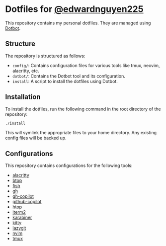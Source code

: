 # Dotfiles for [@edwardnguyen225](http://www.facebook.com/trinhan.vn)


This repository contains my personal dotfiles. They are managed using [Dotbot](https://github.com/anishathalye/dotbot).

## Structure

The repository is structured as follows:

- `config/`: Contains configuration files for various tools like tmux, neovim, alacritty, etc.
- `dotbot/`: Contains the Dotbot tool and its configuration.
- `install`: A script to install the dotfiles using Dotbot.

## Installation

To install the dotfiles, run the following command in the root directory of the repository:

```sh
./install
```

This will symlink the appropriate files to your home directory. Any existing config files will be backed up.

## Configurations

This repository contains configurations for the following tools:

- [alacritty](./config/alacritty/)
- [btop](./config/btop/)
- [fish](./config/fish/)
- [gh](./config/gh/)
- [gh-copilot](./config/gh-copilot/)
- [github-copilot](./config/github-copilot/)
- [htop](./config/htop/)
- [iterm2](./config/iterm2/)
- [karabiner](./config/karabiner/)
- [kitty](./config/kitty/)
- [lazygit](./config/lazygit/)
- [nvim](./config/nvim/)
- [tmux](./config/tmux/)
